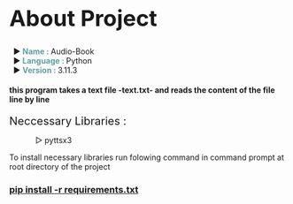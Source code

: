 <h1 style="font-size:40px;">About Project</h1>
<ul style="list-style-type:'▶ ';">
    <li><b style="color:cadetblue;">Name : </b>Audio-Book</li>
    <li><b style="color:cadetblue;">Language : </b>Python</li>
    <li><b style="color:cadetblue;">Version : </b>3.11.3</li>
</ul>
<h4>this program takes a text file -text.txt- and reads the content of the file line by line</h4>
<dl>
    <dt style="font-size:20px;">Neccessary Libraries :</dt>
    <dd>
        <ul style="list-style-type:'▷ ';">
            <li>pyttsx3</li>
        </ul>
    </dd>
    <p>To install necessary libraries run folowing command in command prompt at root directory of the project<br>
    <h3 style="text-decoration:underline;">pip install -r requirements.txt</h3></p>
</dl>